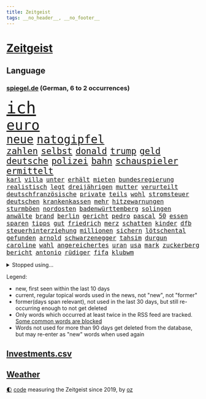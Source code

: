 ```yaml
---
title: Zeitgeist
tags: __no_header__, __no_footer__
---
```


# [Zeitgeist](https://oliz.io/zeitgeist/)

## Language

<h3><a href="https://www.spiegel.de" target="_blank">spiegel.de</a> (German, 6 to 2 occurrences)</h3>
<p style="font-family:monospace">
<span style="font-size:32pt"><a href="news_links.html#ich" class="current">ich</a></span>
<br>
<span style="font-size:27pt"><a href="news_links.html#euro" class="current">euro</a></span>
<br>
<span style="font-size:22pt"><a href="news_links.html#neue" class="current">neue</a></span>
<span style="font-size:22pt"><a href="news_links.html#natogipfel" class="current">natogipfel</a></span>
<br>
<span style="font-size:17pt"><a href="news_links.html#zahlen" class="current">zahlen</a></span>
<span style="font-size:17pt"><a href="news_links.html#selbst" class="current">selbst</a></span>
<span style="font-size:17pt"><a href="news_links.html#donald" class="current">donald</a></span>
<span style="font-size:17pt"><a href="news_links.html#trump" class="current">trump</a></span>
<span style="font-size:17pt"><a href="news_links.html#geld" class="current">geld</a></span>
<span style="font-size:17pt"><a href="news_links.html#deutsche" class="current">deutsche</a></span>
<span style="font-size:17pt"><a href="news_links.html#polizei" class="current">polizei</a></span>
<span style="font-size:17pt"><a href="news_links.html#bahn" class="current">bahn</a></span>
<span style="font-size:17pt"><a href="news_links.html#schauspieler" class="current">schauspieler</a></span>
<span style="font-size:17pt"><a href="news_links.html#ermittelt" class="current">ermittelt</a></span>
<br>
<span style="font-size:12pt"><a href="news_links.html#karl" class="current">karl</a></span>
<span style="font-size:12pt"><a href="news_links.html#villa" class="current">villa</a></span>
<span style="font-size:12pt"><a href="news_links.html#unter" class="current">unter</a></span>
<span style="font-size:12pt"><a href="news_links.html#erhält" class="current">erhält</a></span>
<span style="font-size:12pt"><a href="news_links.html#mieten" class="current">mieten</a></span>
<span style="font-size:12pt"><a href="news_links.html#bundesregierung" class="current">bundesregierung</a></span>
<span style="font-size:12pt"><a href="news_links.html#realistisch" class="current">realistisch</a></span>
<span style="font-size:12pt"><a href="news_links.html#legt" class="current">legt</a></span>
<span style="font-size:12pt"><a href="news_links.html#dreijährigen" class="new">dreijährigen</a></span>
<span style="font-size:12pt"><a href="news_links.html#mutter" class="current">mutter</a></span>
<span style="font-size:12pt"><a href="news_links.html#verurteilt" class="current">verurteilt</a></span>
<span style="font-size:12pt"><a href="news_links.html#deutschfranzösische" class="new">deutschfranzösische</a></span>
<span style="font-size:12pt"><a href="news_links.html#private" class="current">private</a></span>
<span style="font-size:12pt"><a href="news_links.html#teils" class="current">teils</a></span>
<span style="font-size:12pt"><a href="news_links.html#wohl" class="current">wohl</a></span>
<span style="font-size:12pt"><a href="news_links.html#stromsteuer" class="new">stromsteuer</a></span>
<span style="font-size:12pt"><a href="news_links.html#deutschen" class="current">deutschen</a></span>
<span style="font-size:12pt"><a href="news_links.html#krankenkassen" class="current">krankenkassen</a></span>
<span style="font-size:12pt"><a href="news_links.html#mehr" class="current">mehr</a></span>
<span style="font-size:12pt"><a href="news_links.html#hitzewarnungen" class="new">hitzewarnungen</a></span>
<span style="font-size:12pt"><a href="news_links.html#sturmböen" class="current">sturmböen</a></span>
<span style="font-size:12pt"><a href="news_links.html#nordosten" class="current">nordosten</a></span>
<span style="font-size:12pt"><a href="news_links.html#badenwürttemberg" class="current">badenwürttemberg</a></span>
<span style="font-size:12pt"><a href="news_links.html#solingen" class="current">solingen</a></span>
<span style="font-size:12pt"><a href="news_links.html#anwälte" class="current">anwälte</a></span>
<span style="font-size:12pt"><a href="news_links.html#brand" class="current">brand</a></span>
<span style="font-size:12pt"><a href="news_links.html#berlin" class="current">berlin</a></span>
<span style="font-size:12pt"><a href="news_links.html#gericht" class="current">gericht</a></span>
<span style="font-size:12pt"><a href="news_links.html#pedro" class="current">pedro</a></span>
<span style="font-size:12pt"><a href="news_links.html#pascal" class="current">pascal</a></span>
<span style="font-size:12pt"><a href="news_links.html#50" class="current">50</a></span>
<span style="font-size:12pt"><a href="news_links.html#essen" class="current">essen</a></span>
<span style="font-size:12pt"><a href="news_links.html#sparen" class="current">sparen</a></span>
<span style="font-size:12pt"><a href="news_links.html#tipps" class="current">tipps</a></span>
<span style="font-size:12pt"><a href="news_links.html#gut" class="current">gut</a></span>
<span style="font-size:12pt"><a href="news_links.html#friedrich" class="current">friedrich</a></span>
<span style="font-size:12pt"><a href="news_links.html#merz" class="current">merz</a></span>
<span style="font-size:12pt"><a href="news_links.html#schatten" class="current">schatten</a></span>
<span style="font-size:12pt"><a href="news_links.html#kinder" class="current">kinder</a></span>
<span style="font-size:12pt"><a href="news_links.html#dfb" class="current">dfb</a></span>
<span style="font-size:12pt"><a href="news_links.html#steuerhinterziehung" class="current">steuerhinterziehung</a></span>
<span style="font-size:12pt"><a href="news_links.html#millionen" class="current">millionen</a></span>
<span style="font-size:12pt"><a href="news_links.html#sichern" class="current">sichern</a></span>
<span style="font-size:12pt"><a href="news_links.html#lötschental" class="current">lötschental</a></span>
<span style="font-size:12pt"><a href="news_links.html#gefunden" class="current">gefunden</a></span>
<span style="font-size:12pt"><a href="news_links.html#arnold" class="current">arnold</a></span>
<span style="font-size:12pt"><a href="news_links.html#schwarzenegger" class="current">schwarzenegger</a></span>
<span style="font-size:12pt"><a href="news_links.html#tahsim" class="new">tahsim</a></span>
<span style="font-size:12pt"><a href="news_links.html#durgun" class="new">durgun</a></span>
<span style="font-size:12pt"><a href="news_links.html#caroline" class="current">caroline</a></span>
<span style="font-size:12pt"><a href="news_links.html#wahl" class="current">wahl</a></span>
<span style="font-size:12pt"><a href="news_links.html#angereichertes" class="new">angereichertes</a></span>
<span style="font-size:12pt"><a href="news_links.html#uran" class="current">uran</a></span>
<span style="font-size:12pt"><a href="news_links.html#usa" class="current">usa</a></span>
<span style="font-size:12pt"><a href="news_links.html#mark" class="current">mark</a></span>
<span style="font-size:12pt"><a href="news_links.html#zuckerberg" class="current">zuckerberg</a></span>
<span style="font-size:12pt"><a href="news_links.html#bericht" class="current">bericht</a></span>
<span style="font-size:12pt"><a href="news_links.html#antonio" class="current">antonio</a></span>
<span style="font-size:12pt"><a href="news_links.html#rüdiger" class="current">rüdiger</a></span>
<span style="font-size:12pt"><a href="news_links.html#fifa" class="current">fifa</a></span>
<span style="font-size:12pt"><a href="news_links.html#klubwm" class="current">klubwm</a></span>
</p>
<details>
<summary>Stopped using...</summary>
<p class="former" style="font-size:12pt">
2020(1708) van(1707) gefordert(1706) getan(1706) bank(1705) bilanz(1705) facebook(1705) nachfolge(1705) senat(1705) umfeld(1705) vfl(1705) dauerhaft(1704) leichter(1704) sogenannte(1704) vergeben(1704) welle(1704) übersicht(1704) beschreibt(1703) empörung(1703) kandidaten(1703) klein(1703) 2021(1702) beteiligten(1702) diskutieren(1702) hören(1702) müsse(1702) reich(1702) konflikte(1701) positiv(1701) punkte(1701) verschwunden(1701) warentest(1701) löste(1700) minute(1700) rand(1700) 33(1699) aufstieg(1699) aussage(1699) bestimmte(1699) livestream(1699) obama(1699) pflege(1699) schiff(1699) amerikaner(1698) amsterdam(1698) größter(1698) guter(1698) kämpfe(1698) prinz(1698) riss(1698) beispielen(1697) eintracht(1697) geräte(1697) kleines(1697) kolumnist(1697) kraftvoll(1697) lauterbach(1697) literatur(1697) müller(1697) solle(1697) who(1697) befürchten(1696) hotel(1696) untersagt(1696) wirken(1696) forderte(1695) hieß(1695) jedenfalls(1695) sinn(1695) anteil(1694) nerven(1694) allianz(1693) gemeinsamen(1693) west(1693) öffentlichkeit(1693) anlass(1692) hölle(1692) verbreitet(1692) wolle(1692) entsetzt(1690) projekt(1690) unbedingt(1690) 10(1689) anbieter(1688) heil(1687) schottland(1687) entscheidenden(1686) offiziellen(1686) brite(1685) erfolgreichsten(1684) genauso(1684) half(1683) juristisch(1682) polnische(1682) vorgelegt(1681) lücke(1680) affäre(1679) beschlagnahmt(1679) holocaust(1679) insolvenz(1676) trauert(1675) bundesverfassungsgericht(1673) verständnis(1673) verkehr(1670) schock(1668) sportler(1668) dauert(1666) unterdessen(1663) geblieben(1661) startup(1648) diagnose(1590) öffnet(1589) gezielt(1584) sahra(1559) wagenknecht(1559) gebeten(1522) übrig(1521) unfälle(1492) serbien(1459) volk(1441) las(1413) konzerns(1399) erkrankte(1388) gemeinschaft(1372) nachmittag(1372) gewohnt(1370) älteste(1338) lädt(1318) verteidiger(1307) ausgeben(1303) loch(1281) kanzlers(1257) hauptbahnhof(1241) spektakel(1241) einheit(1222) helikopter(1221) umfragen(1217) mut(1211) stabil(1190) unmittelbar(1190) erneuerbare(1187) fünften(1186) 34(1172) unterliegt(1119) viral(1117) politisches(1116) konzerte(1113) belegt(1102) jugendlicher(1098) kaffee(1093) youtube(1091) angehörigen(1086) neustart(1080) dramatische(1073) 16jähriger(1069) verstoßen(1067) schwächelt(1061) ähnlichen(1056) tode(1047) globalen(1044) offizielle(1036) raten(1034) giorgia(1030) antarktis(1016) kommunikation(1001) ersetzt(995) begegnung(985) psychologin(982) wählt(977) zweifeln(975) überraschenden(973) eric(945) redet(937) tabu(937) böhmermann(932) überzeugen(922) überlebende(920) größeren(903) jahresbeginn(903) verwendet(897) rammt(894) jung(885) lebensgefahr(885) passanten(880) minderjährige(874) islamistischen(863) filmen(853) schöner(847) vermeintliche(845) duisburg(827) hamilton(827) lewis(827) rechtspopulisten(825) begangen(817) fließen(817) betreiben(815) betrunkener(800) 13jährige(793) hoeneß(782) massenhaft(776) kolleginnen(774) beine(773) rad(766) unterbrochen(764) parteitag(758) auswirken(752) kane(752) schlagabtausch(747) schönsten(746) lebensgefährlich(743) rechtsextremer(721) unseren(713) schweigt(712) weisen(704) essener(702) pass(701) csuchef(698) besiegen(692) wmtitel(687) lagen(686) metropole(684) vergangene(676) metern(665) verkehrsunfall(653) trendwende(651) achtzigerjahren(636) generalbundesanwalt(635) fußballfans(632) 76(628) auftritte(622) qualifikation(621) fehlte(619) strafgerichtshof(615) 22jährige(609) taucht(603) bist(602) böse(602) begründet(599) nächte(598) versammelt(581) mohammad(580) via(578) wild(578) klingen(577) stellten(572) signalisiert(563) verschaffen(558) robbie(547) demnächst(542) dorthin(533) guardiola(531) geschützt(524) nicole(521) vincent(520) pep(515) begegnen(511) beantragt(503) michel(503) anhörung(498) elton(489) abgewiesen(484) konzept(484) angeordnet(481) plänen(479) verbotene(478) sportlichen(469) verzögern(469) raf(468) gefeuert(465) befragt(462) ranking(462) sophia(461) apples(460) höchstwert(454) kitas(454) kreativ(454) erfolgreicher(449) überlassen(447) jamal(446) musiala(446) dominanz(444) ersatz(444) pole(442) abgrund(440) vorschriften(433) integration(432) ausprobiert(427) größtes(424) entlassung(422) escooter(422) gesenkt(420) einheimische(416) sticht(415) engel(412) ablauf(408) quartal(403) gezielten(402) klug(402) rafael(402) kehren(399) geldwäsche(398) bmw(396) kryptowährung(396) jeweiligen(394) vergnügen(392) 28jährige(389) bilden(386) heimspiel(384) schlacht(383) rutschen(382) schütze(382) brutalen(381) geteilt(379) steven(378) zelebriert(371) sonja(369) jubel(367) tourist(367) albanien(365) ordnete(365) franken(362) übte(362) basel(361) gemeint(361) neuestes(361) fitness(360) warnte(354) gebissen(351) urteile(351) wussten(351) harris(350) umsatz(346) autounfall(345) toben(342) gekämpft(340) wählten(340) bekamen(336) wanderer(336) fitnessstudio(335) ryanair(333) ausgeschieden(323) verkörpert(322) abnehmspritzen(320) vorgeschlagen(319) ansehen(318) notfalls(318) anrichten(314) skepsis(313) bundesnetzagentur(312) lächerlich(310) verzweifelt(309) adele(307) versammeln(306) ausgestattet(305) verließ(305) lka(303) einigkeit(299) aktionäre(298) lautet(297) 29jährige(296) traditionelle(296) viermal(295) verfolgungsjagd(294) vermeidet(294) wolf(292) plattformen(290) erstattet(288) fläche(287) signale(287) schnäppchen(283) übernahm(283) khan(282) pate(282) expartner(281) júnior(280) witze(279) dürr(278) gelangt(278) design(277) müde(277) with(277) 55(276) cem(276) özdemir(276) spieltag(273) warb(273) tolle(270) trieb(270) späte(266) scheiterns(265) usbundesstaaten(262) code(261) verdiente(260) bastelt(259) 2500(258) kabel(258) 02(256) stimmten(256) bescheiden(255) esc(255) ufer(254) dieter(252) direkte(252) grundschulen(251) streamingdienst(251) blume(250) königreich(250) skispringen(250) günstigen(248) rockstar(246) mutterschaft(245) zählen(245) eilt(244) first(244) frisur(244) fröhliche(243) häme(243) erpresser(239) vegas(239) exemplar(238) fische(238) antisemitischen(237) made(237) brett(236) laufenden(236) raphael(235) bröning(234) unterschrift(234) qualifiziert(232) designierte(231) pink(228) euch(227) zusammenarbeiten(227) johannes(226) manipulieren(226) größeres(225) natogeneralsekretär(225) fortan(224) gary(224) autobiografie(223) exporte(223) chinesischer(222) dunkelheit(221) moore(218) radikal(218) armin(217) laschet(217) millionenbetrag(216) grab(215) schlappe(215) pyrotechnik(214) uhaft(214) hochschulen(213) andrij(211) beleg(211) bekomme(207) inmitten(207) russlandsanktionen(207) exchef(206) konzernen(206) wechseljahre(206) zufriedenheit(206) bruttoinlandsprodukt(205) aldi(204) luftfahrt(204) end(203) ruhen(203) lopez(201) unbekannter(201) beschwerde(198) unsichere(195) queeren(194) repräsentantenhaus(194) fraktionschef(192) stärkung(192) unheimliche(192) gegeneinander(191) wirtschaftsweisen(191) neugeborene(190) prozentpunkte(190) lobbyisten(188) onlyfans(188) rechtsradikalen(185) amtseinführung(184) scholz'(184) oeynhausen(183) schlange(183) verließen(181) befreiung(180) formtief(180) 65jährigen(179) baugenehmigungen(179) zusammengetragen(178) angekündigten(177) strafgerichtshofs(177) vereinigte(177) argument(176) models(176) soldat(176) derselben(175) nervt(175) neuigkeiten(175) schiffsunglück(175) amtskollegen(174) mexikanische(174) schauspielerinnen(174) norweger(172) spotify(172) wunde(171) preiserhöhungen(168) tabelle(168) begriffen(167) fbichef(167) verunglücken(167) dankte(166) absetzung(165) affront(165) kannten(165) insolvent(164) bewusstlos(163) düsteren(163) schlagzeuger(163) bip(162) feuern(161) heide(161) lüneburger(161) faktoren(160) kanadas(160) rezepte(160) diagnostiziert(159) zeitdruck(159) empfehlen(157) konzepte(157) mythos(157) abgeschlossen(156) gestaltete(156) institution(156) op(156) 14jähriger(155) freiwilligen(155) kaninchen(155) kannst(155) konsumenten(155) kriegt(155) tafeln(155) schildern(154) baldoni(153) blake(153) inhalt(153) lively(153) wiener(153) farage(152) tatverdacht(152) wonach(152) beliebtes(149) familiengeschichte(148) luke(148) täters(148) petersplatz(147) pontifex(147) überlebten(147) treu(146) unsicherheiten(146) abziehen(145) bangkok(145) diät(145) schwede(145) sängers(145) cdugeneralsekretär(144) partys(144) skandale(144) vorteil(144) wiederholten(144) mund(143) nächstenliebe(143) studentinnen(141) trinkwasser(141) zweites(141) johanna(140) salman(140) studio(140) 77(139) londons(139) schnappt(139) vietnam(139) messerangreifer(138) predigt(138) kurznachrichtendienst(136) aufbruch(134) monatelang(134) anreise(133) erfolgsgeschichte(133) erteilen(133) gesunde(133) gläubige(133) linkenpolitiker(133) neigt(133) wehretat(133) ratschlag(132) entkommt(131) kriegsende(131) schlimmen(131) fortbildungen(130) ausländer(129) erneuerung(129) schleswigholsteins(129) verzweifelten(129) großartigen(128) plaudert(128) istanbuler(127) kuriosesten(126) ushauptstadt(125) weltspitze(125) stephan(124) belgrad(123) bequem(123) zollkrieg(123) israelhamaskrieg(122) massenentlassungen(122) spannung(122) stillem(121) unterzeichnet(121) sun(120) ungültig(120) auszuschließen(119) spender(119) arroganz(118) fix(118) schärfe(118) berlinerin(117) lebenslauf(117) spielberg(117) mexikaner(116) schneidet(116) aufholjagd(115) yuval(115) beherrscht(114) biopic(114) boulevardzeitung(114) tornados(112) kovač(110) mandatsträger(110) niko(110) angeschlagen(109) ekrem(109) raab(109) faszination(108) pflegende(108) würdigung(108) abitur(107) boston(106) siege(106) vorgeführt(106) zolldrohungen(106) handynutzung(105) südpol(105) aufruf(104) bezahlte(104) rtl(104) aufatmen(103) entfernten(103) kanye(103) meereis(103) bombenanschlag(102) käse(102) vorurteilen(102) bvg(101) eier(101) germany(101) karneval(101) plakaten(101) prag(101) langfristigen(100) ausrichten(99) cdupolitikers(99) eingestochen(99) totem(99) lahme(98) quadrat(98) monaco(97) opa(97) scheinbar(97) staatspräsident(97) großvater(96) henning(96) legalen(96) verruf(96) ausschuss(95) selbstständig(95) tücken(95) absicherung(94) arg(94) braun(94) fortnite(94) weißes(94) jetzigen(93) kommilitonen(93) kredite(93) künstlich(93) bodentruppen(92) formel1star(92) friedensgesprächen(92) generalstaatsanwaltschaft(91) reichsbürgergruppe(91) 71jährige(90) geschlechtern(90) kreuzverhör(90) mitsprache(90) packungen(90) zweifelhafte(90) vannes(89) 46jährige(88) auslöst(88) konzentriert(88) begründete(87) lieferkettengesetz(87) papstes(87) rostocker(87) sessel(87) todesfall(87) anbieten(86) anonymer(86) frauenleiche(86) kentucky(86) krachte(86) pufferzone(86) stach(86) erhöhung(85) gegnerischen(85) kirchenoberhaupt(85) klassenerhalt(85) klassenkampf(85) kommentatoren(85) preispolitik(85) staatsräson(85) überzahl(85) aggressor(84) banknoten(84) dan(84) geldscheine(84) gleise(84) kaution(84) zelebrieren(84) 24jährigen(83) astronaut(83) hinters(83) iwstudie(83) sbahnen(83) wirbeln(83) ärmsten(83) chronik(82) entstand(82) fcfans(82) internes(82) kniggeexperte(82) peppa(82) selbstverständnis(82) usrepublikaner(82) wahrzeichen(82) wozu(82) wutz(82) dreist(81) expolitiker(81) hanoi(81) extennisstar(80) politischem(80) prozesse(80) schwarzroten(80) zivilbevölkerung(80) übertrifft(80) antreibt(79) blutende(79) enfant(79) hintertreffen(79) rückhalt(79) terrible(79) wortgefecht(79) asiatische(78) hingelegt(78) infolge(78) jj(78) luxusjacht(78) machbar(78) narren(78) south(78) baller(77) bbc(77) entkam(77) führenden(77) howard(77) kopiert(77) lutnick(77) zerbricht(77) ausschlaggebend(76) beschlossene(76) büttner(76) canaria(76) doping(76) eishockey(76) femizide(76) gran(76) karim(76) kinderärztin(76) lizzo(76) toronto(76) übung(76) gewinne(75) juve(75) wahlgeschenke(75) angriffskriegs(74) beugen(74) geplantes(74) großbaustelle(74) gynäkologe(74) hängepartie(74) mancher(74) eingenommen(73) freundlichkeit(73) tragische(73) wartezeiten(73) avocado(72) exkanzlerin(72) kunstform(72) präsidentschaftswahlkampf(72) 39jährige(71) ausgebildet(71) entertainment(71) hinten(71) verhandlern(71) wehrbeauftragten(71) 13000(70) animieren(70) glyphosat(70) liberaler(70) musikerin(70) prozesses(70) ushandelsminister(70) überschreitet(70) 118(69) anzugskandal(69) ernten(69) fertiggestellt(69) flugblätter(69) geldes(69) herauskommen(69) livestreams(69) materialschlacht(69) 105(68) entworfen(68) extremistische(68) fähig(68) hochwasser(68) meetings(68) parteiführung(68) spdministerpräsident(68) gästen(67) josh(67) kraftakt(67) lego(67) militärfahrzeug(67) prunk(67) präsidium(67) rosenstolz(67) titelträger(67) verkürzen(67) 160000(66) architektur(66) doppelrolle(66) gewahrsam(66) jubelten(66) lebenszufriedenheit(66) vakant(66) vorsitz(66) warschau(66) airbnb(65) brückenbauer(65) fahrers(65) probiert(65) weitreichenden(65) analysten(64) einsturz(64) kappe(64) prahlt(64) regionale(64) reiseziele(64) ferraripilot(63) gehörigen(63) kindersitze(63) läden(63) north(63) qualifying(63) steckten(63) stillen(63) wachstumsprognose(63) abstürzen(62) einschränkung(62) i̇mamoğlu(62) orientieren(62) parat(62) podium(62) schiffs(62) telefonieren(62) umweltfreundlich(62) weltranglistendritte(62) antiterroreinheit(61) dieb(61) ethisch(61) grenzpolizisten(61) israeli(61) rentenalter(61) ronen(61) verteidigte(61) wiedergefunden(61) beute(60) briefing(60) copilot(60) formalie(60) lotse(60) touristenattraktion(60) vorführungen(60) 65000(59) abtreibungsrecht(59) beinhaltet(59) kündigten(59) tiraden(59) werbespots(59) zurückkehren(59) 199(58) abgabe(58) finnen(58) journalismus(58) plenum(58) robuste(58) 30jährige(57) 36jähriger(57) spione(57) ukrainegespräche(57) wertvollste(57) denzel(56) genuss(56) handwerker(56) lebensgeschichte(56) lyon(56) olympique(56) vorlesen(56) komplette(55) wetterte(55) apotheken(54) ausgebrannt(54) datenvolumen(54) fitzek(54) gewerkschafter(54) sichere(54) verteidigungspolitiker(54) weltberühmt(54) dfbpokalfinale(53) ersteigert(53) ladung(53) monsanto(53) serbiens(53) teresa(53) angehenden(52) ausreißer(52) enormen(52) ullrich(52) dringt(51) erwärmt(51) hitzewellen(51) lehrstunde(51) preisgegeben(51) aktivistinnen(50) anja(50) armstrong(50) hailey(50) missverstanden(50) rogge(50) säuglings(50) verkäufe(50) bielefelder(49) hochhauses(49) karsten(49) kriminalstatistik(49) kuscheln(49) liechtenstein(49) masters(49) minutenlang(49) rückbau(49) schmackhaft(49) sonntagmorgen(49) sturzfluten(49) behielt(48) bäumen(48) rasenmäher(48) spontan(48) wütenden(48) angedroht(47) del(47) dj(47) fußballbundesligisten(47) gerufen(47) gerührt(47) klicks(47) lukrativen(47) mafia(47) onlinehass(47) satellitenbilder(47) sätze(47) klaut(46) kleinbus(46) thiel(46) tribut(46) usuniversitäten(46) beeinflusst(45) einzuhalten(45) hemmungen(45) schauspielern(45) weggefährten(45) wohnungsmarkt(45) zielgeraden(45) ausscheidungen(44) gedächtnis(44) legendäre(44) wassersparen(44) bewegenden(43) eindrucksvoll(43) gags(43) nachempfundene(43) niederbayern(43) praktische(43) rückführung(43) transplantieren(43) uli(43) akkus(42) gehasst(41) leitindex(41) propalästinensischer(41) siegfried(41) 64jährige(40) exprofi(40) isst(40) rausschmiss(40) zähmen(40) aufgedeckt(39) emotionaler(39) it(39) kürzester(39) menschenleben(39) scott(39) zurückliegt(39) ägyptische(39) einpflanzen(38) geschäftsjahr(38) korrupt(38) niere(38) reserven(38) rushdie(38) absichtlich(37) britischem(37) cochef(37) einlegen(37) kostüme(37) lindau(37) mangelnden(37) militäroffensive(37) missouri(37) usablog(37) verschont(37) ausschussvorsitze(36) einspruch(36) formulierungen(36) fuchs(36) klägerinnen(36) yair(36) bosse(35) europapokal(35) jeffrey(35) lebensunterhalt(35) rasern(35) bessent(34) blutige(34) breuer(34) gemischten(34) generalinspekteur(34) konstellation(34) polizeigewerkschaft(34) radikalisierung(34) schlaflosigkeit(34) singh(34) transplantationen(34) wiedergutmachung(34) abschließen(33) ausweisen(33) blüht(33) destabilisieren(33) handgepäck(33) hergestellte(33) hvv(33) kurve(33) meldeten(33) starkey(33) treue(33) vertriebene(33) zak(33) abba(32) apokalyptisches(32) christ(32) eh(32) feierlichkeiten(32) hollen(32) reagan(32) ronald(32) sanften(32) zweitligist(32) bizarrer(31) haftbefehle(31) kenton(31) komplexen(31) mammutprozess(31) rutte(31) schleppend(31) techkonzerne(31) usjustizministerium(31) wilke(31) zeugenstand(31) atpturnier(30) bestehe(30) missglückten(30) baumarkt(29) bewundern(29) cotrainer(29) einflussreichsten(29) sandro(29) spielzeit(29) deutschkolumne(28) dreiecke(28) güte(28) kategorisch(28) schwiegersohn(28) verbrennt(28) vorfahren(28) überzeugte(28) abendessen(27) don(27) gewaltbereit(27) lineker(27) meistertitel(27) pettit(27) psychiater(27) rafterroristen(27) statue(27) unverantwortlich(27) laune(26) weiht(26) 1970(25) voraussetzung(25) wiederhergestellt(25) beleuchtet(24) dfbpokalsieger(24) erschwingliche(24) irreguläre(24) schiefgehen(24) sperrmüll(24) technisch(24) 48jährige(23) finalturnier(23) getesteten(23) gigawatt(23) historischem(23) kannte(23) platzierung(23) stadtverwaltung(23) territoriale(23) 35jährigen(22) nbaplayoffs(22) revolutionierte(22) überarbeitet(22) argumentieren(21) bedrohten(21) flaute(21) irische(21) meinungen(21) mobilnummer(21) offline(21) points(21) retrolook(21) spiegelteam(21) 1100(20) fehlstart(20) floh(20) gewähren(20) sa’ar(20) western(20) zweifelhafter(20) 25jährige(19) abgesichert(19) jüdisches(19) offensivstar(19) reinhard(19) vernichtung(19) fehlverhaltens(18) formte(18) losgeworden(18) pfad(18) usgeschichte(18) verbliebenen(18) wildeste(18) allergiker(17) aufgebaut(17) beißen(17) eishockeywm(17) aufgewachsen(16) konzentrieren(16) krah(16) moregründer(16) panasonic(16) rucksack(16) zugefügt(16) 1908(15) bestimmter(15) fälschen(15) limburg(15) spart(15) spdfraktion(15) ungarische(15) vorladung(15) weltstar(15) abifeier(14) gaskraftwerke(14) port(14) spaltet(14) turbulente(14) weltberühmten(14) aufgestiegen(13) blüten(13) erzrivalen(13) fakeshops(13) mehrfamilienhaus(13) netzwerken(13) posthum(13) prevost(13) 69jährige(12) dringende(12) düpiert(12) flugblättern(12) generalsekretärin(12) d’italia(11) verschwörungstheorien(11)
</p>
</details>
<p>Legend:
<ul>
<li><span class="new">new</span>, first seen within the last 10 days</li>
<li><span class="current">current</span>, regular topical words used in the news, not "new", not "former"</li>
<li><span class="former">former(days span relevant)</span>, not used in the last 30 days, but still re-occurring enough to not get deleted</li>
<li>Only words which occurred at least twice in the RSS feed are tracked. <a href="language/filters.py">Some common words are blocked</a></li>
<li>Words not used for more than 90 days get deleted from the database, but may re-enter as "new" words when used again</li>
</ul>
</p>

## [Investments](investments.html)[.csv](investments.csv)

## [Weather](weather.html)

<footer>
<a href="javascript:toggleTheme()" class="nav">🌓</a>
<a href="https://github.com/ooz/zeitgeist">code</a> measuring the Zeitgeist since 2019, by <a href="https://oliz.io">oz</a>
</footer>
